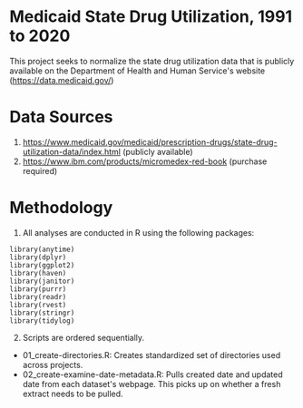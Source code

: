 # Medicaid State Drug Utilization, 1991 to 2020

This project seeks to normalize the state drug utilization data that is publicly available on the Department of Health and Human Service's website (https://data.medicaid.gov/)

# Data Sources

1. https://www.medicaid.gov/medicaid/prescription-drugs/state-drug-utilization-data/index.html (publicly available)
2. https://www.ibm.com/products/micromedex-red-book (purchase required)

# Methodology

1. All analyses are conducted in R using the following packages: 
```
library(anytime)
library(dplyr)
library(ggplot2)
library(haven)
library(janitor)
library(purrr)
library(readr)
library(rvest)
library(stringr)
library(tidylog)
```
2. Scripts are ordered sequentially.
- 01_create-directories.R: Creates standardized set of directories used across projects.
- 02_create-examine-date-metadata.R: Pulls created date and updated date from each dataset's webpage. This picks up on whether a fresh extract needs to be pulled.
